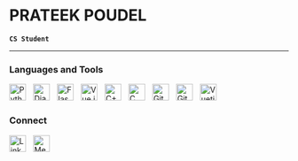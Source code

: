 # PRATEEK POUDEL

**`CS Student`**

---

### Languages and Tools

[<img align="left" alt="Python" width="30px" style="padding-right:10px;" src="https://cdn.jsdelivr.net/gh/devicons/devicon/icons/python/python-original.svg" />](https://vuetifyjs.com/en/)
[<img align="left" alt="Django" width="30px" style="padding-right:10px;" src="https://cdn.jsdelivr.net/gh/devicons/devicon/icons/django/django-plain-wordmark.svg" />](https://www.djangoproject.com/)
[<img align="left" alt="Flask" width="30px" style="padding-right:10px;" src="https://cdn.jsdelivr.net/gh/devicons/devicon/icons/flask/flask-original-wordmark.svg" />](https://flask.palletsprojects.com/en/2.2.x/)
[<img align="left" alt="Vue.js" width="30px" style="padding-right:10px;" src="https://cdn.jsdelivr.net/gh/devicons/devicon/icons/vuejs/vuejs-original-wordmark.svg" />](https://vuejs.org/)
[<img align="left" alt="C++" width="30px" style="padding-right:10px;" src="https://cdn.jsdelivr.net/gh/devicons/devicon/icons/cplusplus/cplusplus-original.svg" />](https://en.wikipedia.org/wiki/C%2B%2B)
[<img align="left" alt="C" width="30px" style="padding-right:10px;" src="https://cdn.jsdelivr.net/gh/devicons/devicon/icons/c/c-original.svg" />](https://en.wikipedia.org/wiki/C_(programming_language))
[<img align="left" alt="Git" width="30px" style="padding-right:10px;" src="https://cdn.jsdelivr.net/gh/devicons/devicon/icons/git/git-original.svg" />](https://git-scm.com/)
[<img align="left" alt="Github" width="30px" style="padding-right:10px;" src="https://cdn.jsdelivr.net/gh/devicons/devicon/icons/github/github-original-wordmark.svg" />](https://github.com/) 
[<img align="left" alt="Vuetify" width="30px" style="padding-right:10px;" src="https://cdn.jsdelivr.net/gh/devicons/devicon/icons/vuetify/vuetify-original.svg" />](https://vuetifyjs.com/en/) 
<br />

#

### Connect

[<img align="left" alt="Linkdin" width="30px" style="padding-right:10px;" src="https://cdn-icons-png.flaticon.com/512/3536/3536505.png" />](https://www.linkedin.com/in/prateekpoudel/)
[<img align="left" alt="Messenger" width="30px" style="padding-right:10px;" src="https://cdn-icons-png.flaticon.com/512/3670/3670042.png" />](https://www.facebook.com/profile.php?id=100009079309836)
